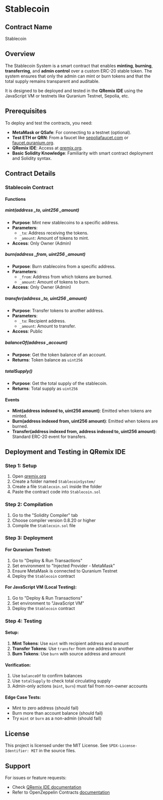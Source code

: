 # Stablecoin

## Contract Name
Stablecoin

## Overview
The Stablecoin System is a smart contract that enables **minting**, **burning**, **transferring**, and **admin control** over a custom ERC-20 stable token. The system ensures that only the admin can mint or burn tokens and that the total supply remains transparent and auditable.

It is designed to be deployed and tested in the **QRemix IDE** using the JavaScript VM or testnets like Quranium Testnet, Sepolia, etc.

## Prerequisites
To deploy and test the contracts, you need:

* **MetaMask or QSafe**: For connecting to a testnet (optional).
* **Test ETH or QRN**: From a faucet like [sepoliafaucet.com](https://sepoliafaucet.com) or [faucet.quranium.org](https://faucet.quranium.org).
* **QRemix IDE**: Access at [qremix.org](https://qremix.org).
* **Basic Solidity Knowledge**: Familiarity with smart contract deployment and Solidity syntax.

## Contract Details

### Stablecoin Contract

#### Functions

##### mint(address _to, uint256 _amount)
- **Purpose**: Mint new stablecoins to a specific address.
- **Parameters**:
  - `_to`: Address receiving the tokens.
  - `_amount`: Amount of tokens to mint.
- **Access**: Only Owner (Admin)

##### burn(address _from, uint256 _amount)
- **Purpose**: Burn stablecoins from a specific address.
- **Parameters**:
  - `_from`: Address from which tokens are burned.
  - `_amount`: Amount of tokens to burn.
- **Access**: Only Owner (Admin)

##### transfer(address _to, uint256 _amount)
- **Purpose**: Transfer tokens to another address.
- **Parameters**:
  - `_to`: Recipient address.
  - `_amount`: Amount to transfer.
- **Access**: Public

##### balanceOf(address _account)
- **Purpose**: Get the token balance of an account.
- **Returns**: Token balance as `uint256`

##### totalSupply()
- **Purpose**: Get the total supply of the stablecoin.
- **Returns**: Total supply as `uint256`

#### Events
- **Mint(address indexed to, uint256 amount)**: Emitted when tokens are minted.
- **Burn(address indexed from, uint256 amount)**: Emitted when tokens are burned.
- **Transfer(address indexed from, address indexed to, uint256 amount)**: Standard ERC-20 event for transfers.

## Deployment and Testing in QRemix IDE

### Step 1: Setup
1. Open [qremix.org](https://qremix.org)
2. Create a folder named `StablecoinSystem/`
3. Create a file `Stablecoin.sol` inside the folder
4. Paste the contract code into `Stablecoin.sol`

### Step 2: Compilation
1. Go to the "Solidity Compiler" tab
2. Choose compiler version 0.8.20 or higher
3. Compile the `Stablecoin.sol` file

### Step 3: Deployment

#### For Quranium Testnet:
1. Go to "Deploy & Run Transactions"
2. Set environment to "Injected Provider - MetaMask"
3. Ensure MetaMask is connected to Quranium Testnet
4. Deploy the `Stablecoin` contract

#### For JavaScript VM (Local Testing):
1. Go to "Deploy & Run Transactions"
2. Set environment to "JavaScript VM"
3. Deploy the `Stablecoin` contract

### Step 4: Testing

#### Setup:
1. **Mint Tokens**: Use `mint` with recipient address and amount
2. **Transfer Tokens**: Use `transfer` from one address to another
3. **Burn Tokens**: Use `burn` with source address and amount

#### Verification:
1. Use `balanceOf` to confirm balances
2. Use `totalSupply` to check total circulating supply
3. Admin-only actions (`mint`, `burn`) must fail from non-owner accounts

#### Edge Case Tests:
- Mint to zero address (should fail)
- Burn more than account balance (should fail)
- Try `mint` or `burn` as a non-admin (should fail)

## License
This project is licensed under the MIT License. See `SPDX-License-Identifier: MIT` in the source files.

## Support
For issues or feature requests:
* Check [QRemix IDE documentation](https://docs.qremix.org)
* Refer to OpenZeppelin Contracts [documentation](https://docs.openzeppelin.com/contracts)